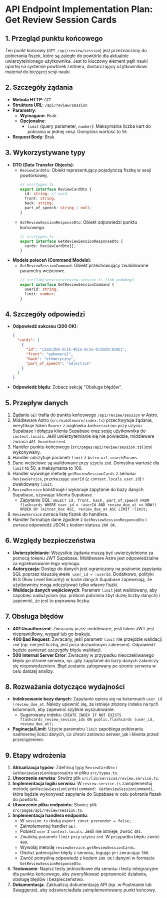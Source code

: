 # API Endpoint Implementation Plan: Get Review Session Cards

## 1. Przegląd punktu końcowego
Ten punkt końcowy (`GET /api/review/session`) jest przeznaczony do pobierania fiszek, które są zaległe do powtórki dla aktualnie uwierzytelnionego użytkownika. Jest to kluczowy element pętli nauki opartej na systemie powtórek Leitnera, dostarczający użytkownikowi materiał do bieżącej sesji nauki.

## 2. Szczegóły żądania
- **Metoda HTTP**: `GET`
- **Struktura URL**: `/api/review/session`
- **Parametry**:
  - **Wymagane**: Brak.
  - **Opcjonalne**:
    - `limit` (query parameter, `number`): Maksymalna liczba kart do pobrania w jednej sesji. Domyślna wartość to `50`.
- **Request Body**: Brak.

## 3. Wykorzystywane typy
- **DTO (Data Transfer Objects)**:
  - `ReviewCardDto`: Obiekt reprezentujący pojedynczą fiszkę w sesji powtórkowej.
    ```typescript
    // src/types.ts
    export interface ReviewCardDto {
      id: string; // uuid
      front: string;
      back: string;
      part_of_speech: string | null;
    }
    ```
  - `GetReviewSessionResponseDto`: Obiekt odpowiedzi punktu końcowego.
    ```typescript
    // src/types.ts
    export interface GetReviewSessionResponseDto {
      cards: ReviewCardDto[];
    }
    ```
- **Modele poleceń (Command Models)**:
  - `GetReviewSessionCommand`: Obiekt przechowujący zwalidowane parametry wejściowe.
    ```typescript
    // src/lib/services/review.service.ts (lub podobny)
    export interface GetReviewSessionCommand {
      userId: string;
      limit: number;
    }
    ```

## 4. Szczegóły odpowiedzi
- **Odpowiedź sukcesu (200 OK)**:
  ```json
  {
    "cards": [
      {
        "id": "c2a8c2b8-5c1b-4b1e-8c2a-8c2b85c1b4b1",
        "front": "ephemeral",
        "back": "efemeryczny",
        "part_of_speech": "adjective"
      }
    ]
  }
  ```
- **Odpowiedź błędu**: Zobacz sekcję "Obsługa błędów".

## 5. Przepływ danych
1.  Żądanie `GET` trafia do punktu końcowego `/api/review/session` w Astro.
2.  Middleware Astro (`src/middleware/index.ts`) przechwytuje żądanie, weryfikuje token `Bearer` z nagłówka `Authorization` przy użyciu Supabase i dołącza klienta Supabase oraz sesję użytkownika do `context.locals`. Jeśli uwierzytelnianie się nie powiedzie, middleware zwraca `401 Unauthorized`.
3.  Handler punktu końcowego (`src/pages/api/review/session.ts`) jest wykonywany.
4.  Handler odczytuje parametr `limit` z `Astro.url.searchParams`.
5.  Dane wejściowe są walidowane przy użyciu `zod`. Domyślna wartość dla `limit` to 50, a maksymalna to 100.
6.  Handler wywołuje metodę `getReviewSessionCards` z serwisu `ReviewService`, przekazując `userId` (z `context.locals.user.id`) i zwalidowany `limit`.
7.  `ReviewService` konstruuje i wykonuje zapytanie do bazy danych Supabase, używając klienta Supabase.
    - Zapytanie SQL: `SELECT id, front, back, part_of_speech FROM flashcards WHERE user_id = :userId AND review_due_at <= NOW() ORDER BY leitner_box ASC, review_due_at ASC LIMIT :limit;`
8.  `ReviewService` zwraca listę fiszek do handlera.
9.  Handler formatuje dane zgodnie z `GetReviewSessionResponseDto` i zwraca odpowiedź JSON z kodem statusu `200 OK`.

## 6. Względy bezpieczeństwa
- **Uwierzytelnianie**: Wszystkie żądania muszą być uwierzytelnione za pomocą tokenu JWT Supabase. Middleware Astro jest odpowiedzialne za egzekwowanie tego wymogu.
- **Autoryzacja**: Dostęp do danych jest ograniczony na poziomie zapytania SQL poprzez klauzulę `WHERE user_id = :userId`. Dodatkowo, polityki RLS (Row Level Security) w bazie danych Supabase zapewniają, że użytkownicy mogą odczytywać tylko własne fiszki.
- **Walidacja danych wejściowych**: Parametr `limit` jest walidowany, aby zapobiec nadużyciom (np. próbom pobrania zbyt dużej liczby danych) i zapewnić, że jest to poprawna liczba.

## 7. Obsługa błędów
- **401 Unauthorized**: Zwracany przez middleware, jeśli token JWT jest nieprawidłowy, wygasł lub go brakuje.
- **400 Bad Request**: Zwracany, jeśli parametr `limit` nie przejdzie walidacji `zod` (np. nie jest liczbą, jest poza dozwolonym zakresem). Odpowiedź będzie zawierać szczegóły błędu walidacji.
- **500 Internal Server Error**: Zwracany w przypadku nieoczekiwanego błędu po stronie serwera, np. gdy zapytanie do bazy danych zakończy się niepowodzeniem. Błąd zostanie zalogowany po stronie serwera w celu dalszej analizy.

## 8. Rozważania dotyczące wydajności
- **Indeksowanie bazy danych**: Zapytanie opiera się na kolumnach `user_id` i `review_due_at`. Należy upewnić się, że istnieje złożony indeks na tych kolumnach, aby zapewnić szybkie wyszukiwanie.
  - Sugerowany indeks: `CREATE INDEX IF NOT EXISTS flashcards_review_session_idx ON public.flashcards (user_id, review_due_at);`
- **Paginacja/Limit**: Użycie parametru `limit` zapobiega pobieraniu nadmiernej ilości danych, co chroni zarówno serwer, jak i klienta przed przeciążeniem.

## 9. Etapy wdrożenia
1.  **Aktualizacja typów**: Zdefiniuj typy `ReviewCardDto` i `GetReviewSessionResponseDto` w pliku `src/types.ts`.
2.  **Utworzenie serwisu**: Stwórz plik `src/lib/services/review.service.ts`.
3.  **Implementacja logiki serwisu**: W `review.service.ts` zaimplementuj metodę `getReviewSessionCards(command: GetReviewSessionCommand)`, która będzie wykonywać zapytanie do Supabase w celu pobrania fiszek do powtórki.
4.  **Utworzenie pliku endpointu**: Stwórz plik `src/pages/api/review/session.ts`.
5.  **Implementacja handlera endpointu**:
    - W `session.ts` dodaj `export const prerender = false;`.
    - Zaimplementuj handler `GET`.
    - Pobierz `user` z `context.locals`. Jeśli nie istnieje, zwróć `401`.
    - Zwaliduj parametr `limit` przy użyciu `zod`. W przypadku błędu zwróć `400`.
    - Wywołaj metodę `reviewService.getReviewSessionCards`.
    - Obsłuż potencjalne błędy z serwisu, logując je i zwracając `500`.
    - Zwróć pomyślną odpowiedź z kodem `200 OK` i danymi w formacie `GetReviewSessionResponseDto`.
6.  **Testowanie**: Napisz testy jednostkowe dla serwisu i testy integracyjne dla punktu końcowego, aby zweryfikować poprawność działania, obsługę błędów i bezpieczeństwo.
7.  **Dokumentacja**: Zaktualizuj dokumentację API (np. w Postmanie lub Swaggerze), aby odzwierciedlała zaimplementowany punkt końcowy.
